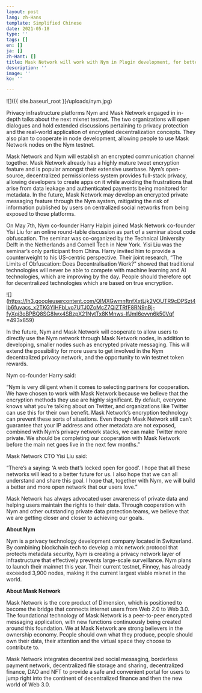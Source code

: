 ```yaml
---
layout: post
lang: zh-Hans
template: Simplified Chinese
date: 2021-05-18
type: ''
tags: []
en: []
ja: []
zh-Hant: []
title: Mask Network will work with Nym in Plugin development, for better privacy protection
description: ''
image: ''
ko: ''

---
```

![]({{ site.baseurl_root }}/uploads/nym.jpg)

Privacy infrastructure platforms Nym and Mask Network engaged in in-depth talks about the next mixnet testnet. The two organizations will open dialogues and hold extended discussions pertaining to privacy protection and the real-world application of encrypted decentralization concepts. They also plan to cooperate in node development, allowing people to use Mask Network nodes on the Nym testnet.

Mask Network and Nym will establish an encrypted communication channel together. Mask Network already has a highly mature tweet encryption feature and is popular amongst their extensive userbase. Nym’s open-source, decentralized permissionless system provides full-stack privacy, allowing developers to create apps on it while avoiding the frustrations that arise from data leakage and authenticated payments being monitored for metadata. In the future, Mask Network may develop an encrypted private messaging feature through the Nym system, mitigating the risk of information published by users on centralized social networks from being exposed to those platforms.

On May 7th, Nym co-founder Harry Halpin joined Mask Network co-founder Yisi Liu for an online round-table discussion as part of a seminar about code obfuscation. The seminar was co-organized by the Technical University Delft in the Netherlands and Cornell Tech in New York. Yisi Liu was the seminar’s only participant from China. Harry invited him to provide a counterweight to his US-centric perspective. Their joint research, “The Limits of Obfuscation: Does Decentralisation Work?” showed that traditional technologies will never be able to compete with machine learning and AI technologies, which are improving by the day. People should therefore opt for decentralized technologies which are based on true encryption.

![](https://lh3.googleusercontent.com/QlMXGwmnftnfXxtLjk2VOUTR9cDPSzt4lb6fuvacs_x2TKGYIHFbLvo7UTJ0ZoMcZ7QiZTRfF8RN9nBj-fyXqi3oBPBQ8SG8lwx4SBzpX21NytTx8KMnws-lfJmI6evvn6k50Vqf =493x859)

In the future, Nym and Mask Network will cooperate to allow users to directly use the Nym network through Mask Network nodes, in addition to developing, smaller nodes such as encrypted private messaging. This will extend the possibility for more users to get involved in the Nym decentralized privacy network, and the opportunity to win testnet token rewards.

Nym co-founder Harry said:

“Nym is very diligent when it comes to selecting partners for cooperation. We have chosen to work with Mask Network because we believe that the encryption methods they use are highly significant. By default, everyone knows what you’re talking about on Twitter, and organizations like Twitter can use this for their own benefit. Mask Network’s encryption technology can prevent these sorts of situations. Even though Mask Network still can’t guarantee that your IP address and other metadata are not exposed, combined with Nym’s privacy network stacks, we can make Twitter more private. We should be completing our cooperation with Mask Network before the main net goes live in the next few months.”

Mask Network CTO Yisi Liu said:

“There’s a saying: ‘A web that’s locked open for good’. I hope that all these networks will lead to a better future for us. I also hope that we can all understand and share this goal. I hope that, together with Nym, we will build a better and more open network that our users love.”

Mask Network has always advocated user awareness of private data and helping users maintain the rights to their data. Through cooperation with Nym and other outstanding private data protection teams, we believe that we are getting closer and closer to achieving our goals.

**About Nym**

Nym is a privacy technology development company located in Switzerland. By combining blockchain tech to develop a mix network protocol that protects metadata security, Nym is creating a privacy network layer of infrastructure that effectively prevents large-scale surveillance. Nym plans to launch their mainnet this year. Their current testnet, Finney, has already exceeded 3,900 nodes, making it the current largest viable mixnet in the world.

**About Mask Network**

Mask Network is the core product of Dimension, which is positioned to become the bridge that connects internet users from Web 2.0 to Web 3.0. The foundational technology of Mask Network is a peer-to-peer encrypted messaging application, with new functions continuously being created around this foundation. We at Mask Network are strong believers in the ownership economy. People should own what they produce, people should own their data, their attention and the virtual space they choose to contribute to.

Mask Network integrates decentralized social messaging, borderless payment network, decentralized file storage and sharing, decentralized finance, DAO and NFT to provide a safe and convenient portal for users to jump right into the continent of decentralized finance and then the new world of Web 3.0.